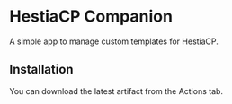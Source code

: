# HestiaCP Companion

A simple app to manage custom templates for HestiaCP.

## Installation
You can download the latest artifact from the Actions tab.
